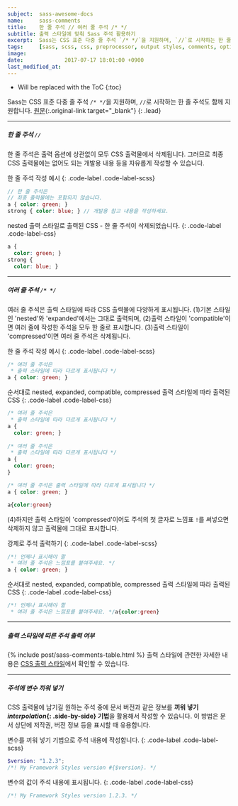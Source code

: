 ```yaml
---
subject:  sass-awesome-docs
name:     sass-comments
title:    한 줄 주석 // 여러 줄 주석 /* */
subtitle: 출력 스타일에 맞춰 Sass 주석 활용하기
excerpt:  Sass는 CSS 표준 다중 줄 주석 `/* */`을 지원하며, `//`로 시작하는 한 줄 주석도 함께 지원합니다.
tags:     [sass, scss, css, preprocessor, output styles, comments, options, variables, 옵션, 주석, 출력, 전처리기, 보간]
image:    
date:             2017-07-17 18:01:00 +0900
last_modified_at: 
---
```


* Will be replaced with the ToC
{:toc}

Sass는 CSS 표준 다중 줄 주석 `/* */`을 지원하며, `//`로 시작하는 한 줄 주석도 함께 지원합니다.
[원문](http://sass-lang.com/documentation/file.SASS_REFERENCE.html#comments){:.original-link target="_blank"}
{: .lead}


***

##### 한 줄 주석 `//`
한 줄 주석은 출력 옵션에 상관없이 모두 CSS 출력물에서 삭제됩니다. 그러므로 최종 CSS 출력물에는 없어도 되는 개발용 내용 등을 자유롭게 작성할 수 있습니다.

한 줄 주석 작성 예시
{: .code-label .code-label-scss}
~~~ scss
// 한 줄 주석은
// 최종 출력물에는 포함되지 않습니다.
a { color: green; }
strong { color: blue; } // 개발용 참고 내용을 작성하세요.
~~~

nested 출력 스타일로 출력된 CSS - 한 줄 주석이 삭제되었습니다.
{: .code-label .code-label-css}
~~~ css
a {
  color: green; }
strong { 
  color: blue; }
~~~

***

##### 여러 줄 주석 `/* */`
여러 줄 주석은 출력 스타일에 따라 CSS 출력물에 다양하게 표시됩니다.
(1)기본 스타일인 'nested'와 'expanded'에서는 그대로 출력되며, 
(2)출력 스타일이 'compatible'이면 여러 줄에 작성한 주석을 모두 한 줄로 표시합니다.
(3)출력 스타일이 'compressed'이면 여러 줄 주석은 삭제됩니다. 

한 줄 주석 작성 예시
{: .code-label .code-label-scss}
~~~ scss
/* 여러 줄 주석은
 * 출력 스타일에 따라 다르게 표시됩니다 */
a { color: green; }
~~~

순서대로 nested, expanded, compatible, compressed 출력 스타일에 따라 출력된 CSS
{: .code-label .code-label-css}
~~~ css
/* 여러 줄 주석은
 * 출력 스타일에 따라 다르게 표시됩니다 */
a {
  color: green; }
  
/* 여러 줄 주석은
 * 출력 스타일에 따라 다르게 표시됩니다 */
a {
  color: green;
}

/* 여러 줄 주석은 출력 스타일에 따라 다르게 표시됩니다 */
a { color: green; }

a{color:green}
~~~

(4)하지만 출력 스타일이 'compressed'이어도 주석의 첫 글자로 느낌표 `!`를 써넣으면 삭제하지 않고 출력물에 그대로 표시합니다.

강제로 주석 출력하기
{: .code-label .code-label-scss}
~~~ scss
/*! 언제나 표시해야 할
 * 여러 줄 주석은 느낌표를 붙여주세요. */
a { color: green; }
~~~

순서대로 nested, expanded, compatible, compressed 출력 스타일에 따라 출력된 CSS
{: .code-label .code-label-css}
~~~ css
/*! 언제나 표시해야 할
 * 여러 줄 주석은 느낌표를 붙여주세요. */a{color:green}
~~~

***

##### 출력 스타일에 따른 주석 출력 여부
{% include post/sass-comments-table.html %}
출력 스타일에 관련한 자세한 내용은 [CSS 출력 스타일](/ko/blog/sass-css-output-style/)에서 확인할 수 있습니다.

***

##### 주석에 변수 끼워 넣기
CSS 출력물에 남기길 원하는 주석 중에 문서 버전과 같은 정보를 **끼워 넣기 *interpolation*{: .side-by-side} 기법**을 활용해서 작성할 수 있습니다. 
이 방법은 문서 상단에 저작권, 버전 정보 등을 표시할 때 유용합니다.

변수를 끼워 넣기 기법으로 주석 내용에 작성합니다.
{: .code-label .code-label-scss}
~~~ scss
$version: "1.2.3";
/*! My Framework Styles version #{$version}. */
~~~

변수의 값이 주석 내용에 표시됩니다.
{: .code-label .code-label-css}
~~~ css
/*! My Framework Styles version 1.2.3. */
~~~